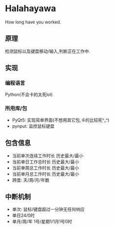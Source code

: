 # Halahayawa
How long have you worked.

## 原理
检测鼠标以及键盘移动/输入,判断正在工作中.

## 实现
### 编程语言
Python(不会卡的太死lol)

### 所用库/包
- PyQt5: 实现简单界面(不想用其它包,卡的比较死^_^)
- pynput: 监控鼠标键盘

## 包含信息
- 当前单次连续工作时长 历史最大/最小
- 当前单日工作总时长 历史最大/最小
- 当前单周总工作时长 历史最大/最小
- 当前单月总工作时长 历史最大/最小
- 跨度: 天/周/月/年数

## 中断机制
- 单次: 鼠标/键盘超过一分钟无任何响应
- 单日24/0时
- 单月/周/年 1号/星期1/1月1号0时
